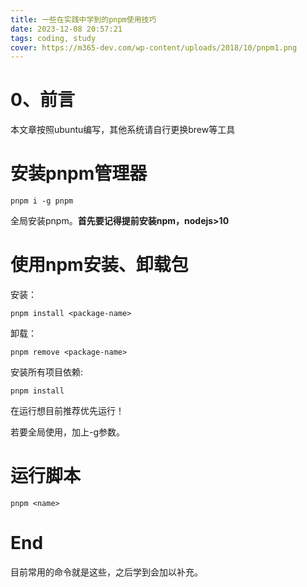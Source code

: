 ```yaml
---
title: 一些在实践中学到的pnpm使用技巧
date: 2023-12-08 20:57:21
tags: coding, study
cover: https://m365-dev.com/wp-content/uploads/2018/10/pnpm1.png
---
```

# 0、前言
本文章按照ubuntu编写，其他系统请自行更换brew等工具

# 安装pnpm管理器
```linux
pnpm i -g pnpm
```

全局安装pnpm。<b>首先要记得提前安装npm，nodejs>10</b>

# 使用npm安装、卸载包
安装：
```Linux
pnpm install <package-name>
```

卸载：
```linux
pnpm remove <package-name>
```

安装所有项目依赖:
```linux
pnpm install
```
在运行想目前推荐优先运行！

若要全局使用，加上-g参数。

# 运行脚本
```linux
pnpm <name>
```

# End
目前常用的命令就是这些，之后学到会加以补充。
